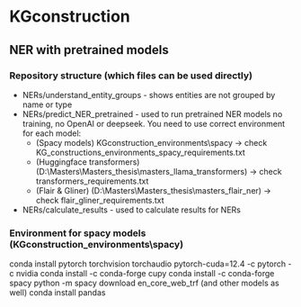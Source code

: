 # KGconstruction

## NER with pretrained models

### Repository structure (which files can be used directly)

- NERs/understand_entity_groups - shows entities are not grouped by name or type
- NERs/predict_NER_pretrained - used to run pretrained NER models no training, no OpenAI or deepseek. You need to use
  correct environment for each model:
    - (Spacy models) KGconstruction_environments\spacy -> check KG_constructions_environments_spacy_requirements.txt
    - (Huggingface transformers) (D:\Masters\Masters_thesis\masters_llama_transformers) -> check
      transformers_requirements.txt
    - (Flair & Gliner) (D:\Masters\Masters_thesis\masters_flair_ner) -> check flair_gliner_requirements.txt
- NERs/calculate_results - used to calculate results for NERs

### Environment for spacy models (KGconstruction_environments\spacy)

conda install pytorch torchvision torchaudio pytorch-cuda=12.4 -c pytorch -c nvidia
conda install -c conda-forge cupy
conda install -c conda-forge spacy
python -m spacy download en_core_web_trf (and other models as well)
conda install pandas 